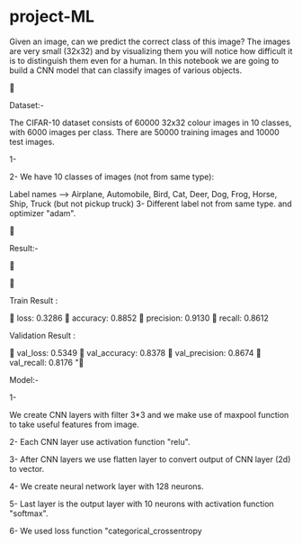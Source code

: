 # project-ML
Given an image, can we predict the correct class of this image? The images are very small (32x32) and by visualizing them you will notice how difficult it is to distinguish them even for a human. In this notebook we are going to build a CNN model that can classify images of various objects.



Dataset:-

The CIFAR-10 dataset consists of 60000 32x32 colour images in 10 classes, with 6000 images per class. There are 50000 training images and 10000 test images.

1-

2- We have 10 classes of images (not from same type):

Label names --> Airplane, Automobile, Bird, Cat, Deer, Dog, Frog, Horse, Ship, Truck (but not pickup truck) 3- Different label not from same type. and optimizer "adam".



Result:-





Train Result :

 loss: 0.3286  accuracy: 0.8852  precision: 0.9130  recall: 0.8612

Validation Result :

 val_loss: 0.5349  val_accuracy: 0.8378  val_precision: 0.8674  val_recall: 0.8176 ‏"

Model:-

1-

We create CNN layers with filter 3*3 and we make use of maxpool function to take useful features from image.

2- Each CNN layer use activation function "relu".

3- After CNN layers we use flatten layer to convert output of CNN layer (2d) to vector.

4- We create neural network layer with 128 neurons.

5- Last layer is the output layer with 10 neurons with activation function "softmax".

6- We used loss function "categorical_crossentropy
